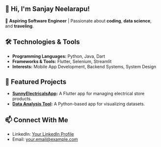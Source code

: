 ## 👋 Hi, I'm Sanjay Neelarapu!

🚀 **Aspiring Software Engineer** | Passionate about **coding**, **data science**, and **traveling**.

## 🛠️ Technologies & Tools
- **Programming Languages:** Python, Java, Dart
- **Frameworks & Tools:** Flutter, Selenium, Streamlit
- **Interests:** Mobile App Development, Backend Systems, System Design

## 🌟 Featured Projects
- **[SunnyElectricalsApp](https://github.com/SanjayNeelarapu/SunnyElectricalsApp):** A Flutter app for managing electrical store products.
- **[Data Analysis Tool](https://github.com/username/DataAnalysisTool):** A Python-based app for visualizing datasets.

## 📫 Connect With Me
- LinkedIn: [Your LinkedIn Profile](https://www.linkedin.com/in/your-profile)
- Email: your.email@example.com


<!--
**SanjayNeelarapu/SanjayNeelarapu** is a ✨ _special_ ✨ repository because its `README.md` (this file) appears on your GitHub profile.

Here are some ideas to get you started:

- 🔭 I’m currently working on ...
- 🌱 I’m currently learning ...
- 👯 I’m looking to collaborate on ...
- 🤔 I’m looking for help with ...
- 💬 Ask me about ...
- 📫 How to reach me: ...
- 😄 Pronouns: ...
- ⚡ Fun fact: ...
-->
